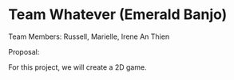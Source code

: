 # Team Whatever (Emerald Banjo)

Team Members: Russell, Marielle, Irene An Thien

Proposal:

For this project, we will create a 2D game.


